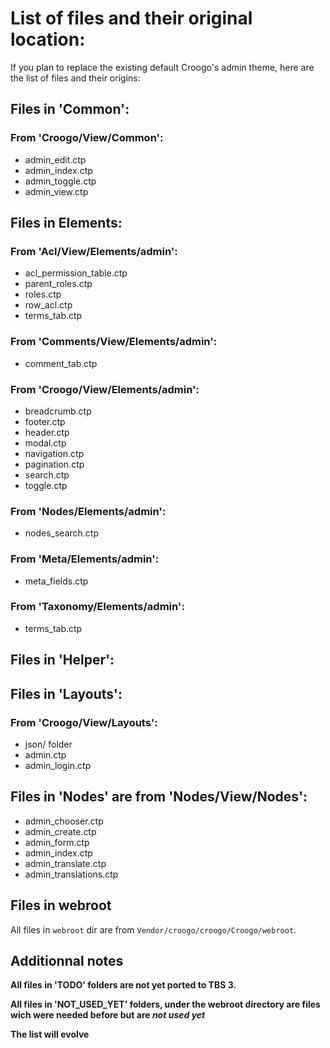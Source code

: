 List of files and their original location:
==========================================

If you plan to replace the existing default Croogo's admin theme, here are the list of files
and their origins:

## Files in 'Common':
### From 'Croogo/View/Common':
 * admin_edit.ctp
 * admin_index.ctp
 * admin_toggle.ctp
 * admin_view.ctp

## Files in Elements:

### From 'Acl/View/Elements/admin':
 * acl_permission_table.ctp
 * parent_roles.ctp
 * roles.ctp
 * row_acl.ctp
 * terms_tab.ctp

### From 'Comments/View/Elements/admin':
 * comment_tab.ctp

### From 'Croogo/View/Elements/admin':
 * breadcrumb.ctp
 * footer.ctp
 * header.ctp
 * modal.ctp
 * navigation.ctp
 * pagination.ctp
 * search.ctp
 * toggle.ctp

### From 'Nodes/Elements/admin':
 * nodes_search.ctp

### From 'Meta/Elements/admin':
 * meta_fields.ctp

### From 'Taxonomy/Elements/admin':
 * terms_tab.ctp

## Files in 'Helper':

## Files in 'Layouts':
### From 'Croogo/View/Layouts':
 * json/ folder
 * admin.ctp
 * admin_login.ctp

## Files in 'Nodes' are from 'Nodes/View/Nodes':
 * admin_chooser.ctp
 * admin_create.ctp
 * admin_form.ctp
 * admin_index.ctp
 * admin_translate.ctp
 * admin_translations.ctp

## Files in webroot
All files in `webroot` dir are from `Vendor/croogo/croogo/Croogo/webroot`.

## Additionnal notes
**All files in 'TODO' folders are not yet ported to TBS 3.**

**All files in 'NOT_USED_YET' folders, under the webroot directory are
files wich were needed before but are *not used yet***

**The list will evolve**
